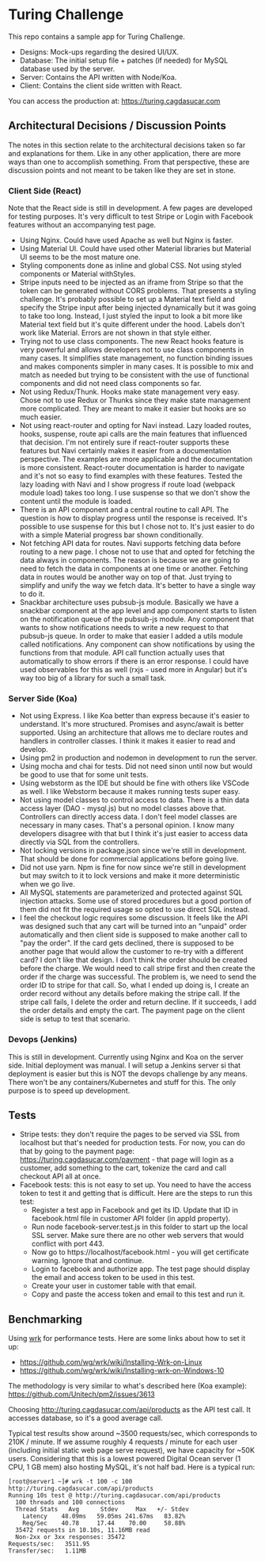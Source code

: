 # Turing Challenge

This repo contains a sample app for Turing Challenge.

* Designs: Mock-ups regarding the desired UI/UX. 
* Database: The initial setup file + patches (if needed) for MySQL database used by the server.
* Server: Contains the API written with Node/Koa. 
* Client: Contains the client side written with React.

You can access the production at: https://turing.cagdasucar.com

## Architectural Decisions / Discussion Points

The notes in this section relate to the architectural decisions taken so far and explanations for them. Like in any other
application, there are more ways than one to accomplish something. From that perspective, these are discussion points and not 
meant to be taken like they are set in stone.

### Client Side (React)

Note that the React side is still in development. A few pages are developed for testing purposes. It's very difficult to 
test Stripe or Login with Facebook features without an accompanying test page. 

* Using Nginx. Could have used Apache as well but Nginx is faster.
* Using Material UI. Could have used other Material libraries but Material UI seems to be the most mature one.  
* Styling components done as inline and global CSS. Not using styled components or Material withStyles.
* Stripe inputs need to be injected as an iframe from Stripe so that the token can be generated without CORS problems. That 
presents a styling challenge. It's probably possible to set up a Material text field and specify the Stripe input after 
being injected dynamically but it was going to take too long. Instead, I just styled the input to look a bit more like 
Material text field but it's quite different under the hood. Labels don't work like Material. Errors are not shown in that 
style either.   
* Trying not to use class components. The new React hooks feature is very powerful and allows developers not to use class
components in many cases. It simplifies state management, no function binding issues and makes components simpler in many 
cases. It is possible to mix and match as needed but trying to be consistent with the use of functional components and did 
not need class components so far.
* Not using Redux/Thunk. Hooks make state management very easy. Chose not to use Redux or Thunks since they make state 
management more complicated. They are meant to make it easier but hooks are so much easier.
* Not using react-router and opting for Navi instead. Lazy loaded routes, hooks, suspense, route api calls are the main 
features that influenced that decision. I'm not entirely sure if react-router supports these features but Navi certainly 
makes it easier from a documentation perspective. The examples are more applicable and the documentation is more consistent.
React-router documentation is harder to navigate and it's not so easy to find examples with these features. Tested the lazy 
loading with Navi and I show progress if route load (webpack module load) takes too long. I use suspense so that we don't 
show the content until the module is loaded.            
* There is an API component and a central routine to call API. The question is how to display progress until the 
response is received. It's possible to use suspense for this but I chose not to. It's just easier to do with a simple
Material progress bar shown conditionally. 
* Not fetching API data for routes. Navi supports fetching data before routing to a new page. I chose not to use that and 
opted for fetching the data always in components. The reason is because we are going to need to fetch the data in components
at one time or another. Fetching data in routes would be another way on top of that. Just trying to simplify and unify the 
way we fetch data. It's better to have a single way to do it.
* Snackbar architecture uses pubsub-js module. Basically we have a snackbar component at the app level and app component
starts to listen on the notification queue of the pubsub-js module. Any component that wants to show notifications needs 
to write a new request to that pubsub-js queue. In order to make that easier I added a utils module called notifications. 
Any component can show notifications by using the functions from that module. API call function actually uses that 
automatically to show errors if there is an error response. I could have used observables for this as well (rxjs - used 
more in Angular) but it's way too big of a library for such a small task.

### Server Side (Koa)

* Not using Express. I like Koa better than express because it's easier to understand. It's more structured. Promises and 
async/await is better supported. Using an architecture that allows me to declare routes and handlers in controller classes. 
I think it makes it easier to read and develop. 
* Using pm2 in production and nodemon in development to run the server. 
* Using mocha and chai for tests. Did not need sinon until now but would be good to use that for some unit tests.
* Using webstorm as the IDE but should be fine with others like VSCode as well. I like Webstorm because it makes running 
tests super easy.
* Not using model classes to control access to data. There is a thin data access layer (DAO - mysql.js) but no model classes
above that. Controllers can directly access data. I don't feel model classes are necessary in many cases. That's a personal 
opinion. I know many developers disagree with that but I think it's just easier to access data directly via SQL from the 
controllers. 
* Not locking versions in package.json since we're still in development. That should be done for commercial applications 
before going live.
* Did not use yarn. Npm is fine for now since we're still in development but may switch to it to lock versions and 
make it more deterministic when we go live.
* All MySQL statements are parameterized and protected against SQL injection attacks. Some use of stored procedures but 
a good portion of them did not fit the required usage so opted to use direct SQL instead.  
* I feel the checkout logic requires some discussion. It feels like the API was designed such that any cart will be turned 
into an "unpaid" order automatically and then client side is supposed to make another call to "pay the order". If the card 
gets declined, there is supposed to be another page that would allow the customer to re-try with a different card? I 
don't like that design. I don't think the order should be created before the charge. We would need to call stripe first
and then create the order if the charge was successful. The problem is, we need to send the order ID to stripe for that 
call. So, what I ended up doing is, I create an order record without any details before making the stripe call. If the 
stripe call fails, I delete the order and return decline. If it succeeds, I add the order details and empty the cart. The 
payment page on the client side is setup to test that scenario.

### Devops (Jenkins)

This is still in development. Currently using Nginx and Koa on the server side. Initial deployment was manual. I will setup 
a Jenkins server si that deployment is easier but this is NOT the devops challenge by any means. There won't be any 
containers/Kubernetes and stuff for this. The only purpose is to speed up development.  

## Tests

* Stripe tests: they don't require the pages to be served via SSL from localhost but that's needed for production tests.
For now, you can do that by going to the payment page: https://turing.cagdasucar.com/payment - that page will login as a 
customer, add something to the cart, tokenize the card and call checkout API all at once.   
* Facebook tests: this is not easy to set up. You need to have the access token to test it and getting that is difficult. 
Here are the steps to run this test:
    * Register a test app in Facebook and get its ID. Update that ID in facebook.html file in customer API folder (in appId property).
    * Run node facebook-server.test.js in this folder to start up the local SSL server. Make sure there are no other web servers that would conflict with port 443.
    * Now go to https://localhost/facebook.html - you will get certificate warning. Ignore that and continue.
    * Login to facebook and authorize app. The test page should display the email and access token to be used in this test.
    * Create your user in customer table with that email.
    * Copy and paste the access token and email to this test and run it.

## Benchmarking

Using [wrk](https://github.com/wg/wrk) for performance tests. Here are some links about how to set it up:  

* https://github.com/wg/wrk/wiki/Installing-Wrk-on-Linux
* https://github.com/wg/wrk/wiki/Installing-wrk-on-Windows-10

The methodology is very similar to what's described here (Koa example): https://github.com/Unitech/pm2/issues/3613

Choosing http://turing.cagdasucar.com/api/products as the API test call. It accesses database, so it's a good average call.
 
Typical test results show around ~3500 requests/sec, which corresponds to 210K / minute. If we assume roughly 
4 requests / minute for each user (including initial static web page serve request), we have capacity for ~50K users.
Considering that this is a lowest powered Digital Ocean server (1 CPU, 1 GB mem) also hosting MySQL, it's not half bad.
Here is a typical run:   
 
    [root@server1 ~]# wrk -t 100 -c 100 http://turing.cagdasucar.com/api/products
    Running 10s test @ http://turing.cagdasucar.com/api/products
      100 threads and 100 connections
      Thread Stats   Avg      Stdev     Max   +/- Stdev
        Latency    48.09ms   59.05ms 241.67ms   83.82%
        Req/Sec    40.78     17.44    70.00     58.88%
      35472 requests in 10.10s, 11.16MB read
      Non-2xx or 3xx responses: 35472
    Requests/sec:   3511.95
    Transfer/sec:   1.11MB